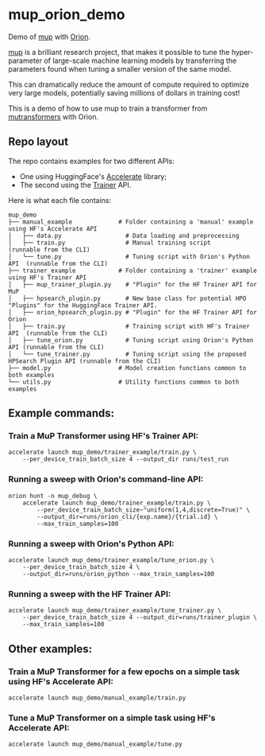 # mup_orion_demo

Demo of [mup](https://www.github.com/microsoft/mup) with [Orion](https://www.github.com/epistimio/orion).

[mup](https://www.github.com/microsoft/mup) is a brilliant research project, that makes it possible to tune the hyper-parameter of large-scale machine learning models by transferring the parameters found when tuning a smaller version of the same model.

This can dramatically reduce the amount of compute required to optimize very large models, potentially saving millions of dollars in training cost!

This is a demo of how to use mup to train a transformer from [mutransformers](https://www.github.com/microsoft/mutransformers) with Orion.

## Repo layout

The repo contains examples for two different APIs:

- One using HuggingFace's [Accelerate](https://huggingface.co/docs/accelerate/main/en/index) library;
- The second using the [Trainer](https://huggingface.co/docs/transformers/main_classes/trainer) API.

Here is what each file contains:

```console
mup_demo
├── manual_example             # Folder containing a 'manual' example using HF's Accelerate API
│   ├── data.py                  # Data loading and preprocessing
│   ├── train.py                 # Manual training script                 (runnable from the CLI)
│   └── tune.py                  # Tuning script with Orion's Python API  (runnable from the CLI)
├── trainer_example            # Folder containing a 'trainer' example using HF's Trainer API
│   ├── mup_trainer_plugin.py    # "Plugin" for the HF Trainer API for MuP
│   ├── hpsearch_plugin.py       # New base class for potential HPO "Plugins" for the HuggingFace Trainer API.
│   ├── orion_hpsearch_plugin.py # "Plugin" for the HF Trainer API for Orion
│   ├── train.py                 # Training script with HF's Trainer API  (runnable from the CLI)
│   ├── tune_orion.py            # Tuning script using Orion's Python API (runnable from the CLI)
│   └── tune_trainer.py          # Tuning script using the proposed HPSearch Plugin API (runnable from the CLI)
├── model.py                   # Model creation functions common to both examples
└── utils.py                   # Utility functions common to both examples
```

## Example commands:

### Train a MuP Transformer using HF's Trainer API:

```console
accelerate launch mup_demo/trainer_example/train.py \
    --per_device_train_batch_size 4 --output_dir runs/test_run
```

### Running a sweep with Orion's command-line API:

```console
orion hunt -n mup_debug \
    accelerate launch mup_demo/trainer_example/train.py \
        --per_device_train_batch_size~"uniform(1,4,discrete=True)" \
        --output_dir=runs/orion_cli/{exp.name}/{trial.id} \
        --max_train_samples=100
```

### Running a sweep with Orion's Python API:

```console
accelerate launch mup_demo/trainer_example/tune_orion.py \
    --per_device_train_batch_size 4 \
    --output_dir=runs/orion_python --max_train_samples=100
```

### Running a sweep with the HF Trainer API:

```console
accelerate launch mup_demo/trainer_example/tune_trainer.py \
    --per_device_train_batch_size 4 --output_dir=runs/trainer_plugin \
    --max_train_samples=100
```

## Other examples:

### Train a MuP Transformer for a few epochs on a simple task using HF's Accelerate API:

```console
accelerate launch mup_demo/manual_example/train.py
```

### Tune a MuP Transformer on a simple task using HF's Accelerate API:

```console
accelerate launch mup_demo/manual_example/tune.py
```
